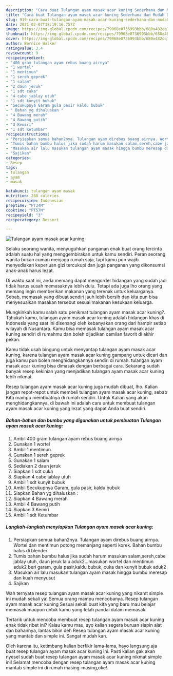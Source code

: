 ```yaml
---
description: "Cara buat Tulangan ayam masak acar kuning Sederhana dan Mudah Dibuat"
title: "Cara buat Tulangan ayam masak acar kuning Sederhana dan Mudah Dibuat"
slug: 919-cara-buat-tulangan-ayam-masak-acar-kuning-sederhana-dan-mudah-dibuat
date: 2021-02-07T18:19:16.757Z
image: https://img-global.cpcdn.com/recipes/79968e0736993bbb/680x482cq70/tulangan-ayam-masak-acar-kuning-foto-resep-utama.jpg
thumbnail: https://img-global.cpcdn.com/recipes/79968e0736993bbb/680x482cq70/tulangan-ayam-masak-acar-kuning-foto-resep-utama.jpg
cover: https://img-global.cpcdn.com/recipes/79968e0736993bbb/680x482cq70/tulangan-ayam-masak-acar-kuning-foto-resep-utama.jpg
author: Bernice Walker
ratingvalue: 3.4
reviewcount: 9
recipeingredient:
- "400 gram tulangan ayam rebus buang airnya"
- "1 wortel"
- "1 mentimun"
- "1 sereh geprek"
- "1 salam"
- "2 daun jeruk"
- "1 sdt cuka"
- "4 cabe jablay utuh"
- "1 sdt kunyit bubuk"
- "Secukupnya Garam gula pasir kaldu bubuk"
- " Bahan yg dihaluskan "
- "4 Bawang merah"
- "4 Bawang putih"
- "3 Kemiri"
- "1 sdt Ketumbar"
recipeinstructions:
- "Persiapkan semua bahan2nya. Tulangan ayam direbus buang airnya. Wortel dan mentimun potong memanjang seperti korek. Bahan bumbu halus di blender"
- "Tumis bahan bumbu halus jika sudah harum masukan salam,sereh,cabe jablay utuh, daun jeruk lalu aduk2...masukan wortel dan mentimun aduk2 beri garam, gula pasir,kaldu bubuk, cuka dan kunyit bubuk aduk2"
- "Masukan air lalu masukan tulangan ayam masak hingga bumbu meresap dan kuah menyusut"
- "Sajikan"
categories:
- Resep
tags:
- tulangan
- ayam
- masak

katakunci: tulangan ayam masak 
nutrition: 288 calories
recipecuisine: Indonesian
preptime: "PT34M"
cooktime: "PT57M"
recipeyield: "3"
recipecategory: Dessert

---
```



![Tulangan ayam masak acar kuning](https://img-global.cpcdn.com/recipes/79968e0736993bbb/680x482cq70/tulangan-ayam-masak-acar-kuning-foto-resep-utama.jpg)

Selaku seorang wanita, menyuguhkan panganan enak buat orang tercinta adalah suatu hal yang menggembirakan untuk kamu sendiri. Peran seorang  wanita bukan cuman menjaga rumah saja, tapi kamu pun wajib menyediakan keperluan gizi tercukupi dan juga panganan yang dikonsumsi anak-anak harus lezat.

Di waktu  saat ini, anda memang dapat mengorder hidangan yang sudah jadi tidak harus susah memasaknya lebih dulu. Tetapi ada juga lho orang yang memang ingin memberikan makanan yang terenak untuk keluarganya. Sebab, memasak yang dibuat sendiri jauh lebih bersih dan kita pun bisa menyesuaikan masakan tersebut sesuai makanan kesukaan keluarga. 



Mungkinkah kamu salah satu penikmat tulangan ayam masak acar kuning?. Tahukah kamu, tulangan ayam masak acar kuning adalah hidangan khas di Indonesia yang saat ini disenangi oleh kebanyakan orang dari hampir setiap wilayah di Nusantara. Kamu bisa memasak tulangan ayam masak acar kuning sendiri di rumahmu dan boleh dijadikan camilan favorit di akhir pekan.

Kamu tidak usah bingung untuk menyantap tulangan ayam masak acar kuning, karena tulangan ayam masak acar kuning gampang untuk dicari dan juga kamu pun boleh menghidangkannya sendiri di rumah. tulangan ayam masak acar kuning bisa dimasak dengan berbagai cara. Sekarang sudah banyak resep kekinian yang menjadikan tulangan ayam masak acar kuning lebih nikmat.

Resep tulangan ayam masak acar kuning juga mudah dibuat, lho. Kalian jangan repot-repot untuk membeli tulangan ayam masak acar kuning, sebab Kita mampu membuatnya di rumah sendiri. Untuk Kalian yang akan menghidangkannya, di bawah ini adalah cara untuk membuat tulangan ayam masak acar kuning yang lezat yang dapat Anda buat sendiri.

<!--inarticleads1-->

##### Bahan-bahan dan bumbu yang digunakan untuk pembuatan Tulangan ayam masak acar kuning:

1. Ambil 400 gram tulangan ayam rebus buang airnya
1. Gunakan 1 wortel
1. Ambil 1 mentimun
1. Gunakan 1 sereh geprek
1. Gunakan 1 salam
1. Sediakan 2 daun jeruk
1. Siapkan 1 sdt cuka
1. Siapkan 4 cabe jablay utuh
1. Ambil 1 sdt kunyit bubuk
1. Ambil Secukupnya Garam, gula pasir, kaldu bubuk
1. Siapkan  Bahan yg dihaluskan :
1. Siapkan 4 Bawang merah
1. Ambil 4 Bawang putih
1. Siapkan 3 Kemiri
1. Ambil 1 sdt Ketumbar




<!--inarticleads2-->

##### Langkah-langkah menyiapkan Tulangan ayam masak acar kuning:

1. Persiapkan semua bahan2nya. Tulangan ayam direbus buang airnya. Wortel dan mentimun potong memanjang seperti korek. Bahan bumbu halus di blender
1. Tumis bahan bumbu halus jika sudah harum masukan salam,sereh,cabe jablay utuh, daun jeruk lalu aduk2...masukan wortel dan mentimun aduk2 beri garam, gula pasir,kaldu bubuk, cuka dan kunyit bubuk aduk2
1. Masukan air lalu masukan tulangan ayam masak hingga bumbu meresap dan kuah menyusut
1. Sajikan




Wah ternyata resep tulangan ayam masak acar kuning yang nikamt simple ini mudah sekali ya! Semua orang mampu mencobanya. Resep tulangan ayam masak acar kuning Sesuai sekali buat kita yang baru mau belajar memasak maupun untuk kamu yang telah pandai dalam memasak.

Tertarik untuk mencoba membuat resep tulangan ayam masak acar kuning enak tidak ribet ini? Kalau kamu mau, ayo kalian segera buruan siapin alat dan bahannya, lantas bikin deh Resep tulangan ayam masak acar kuning yang mantab dan simple ini. Sangat mudah kan. 

Oleh karena itu, ketimbang kalian berfikir lama-lama, hayo langsung aja buat resep tulangan ayam masak acar kuning ini. Pasti kalian gak akan nyesel sudah buat resep tulangan ayam masak acar kuning nikmat simple ini! Selamat mencoba dengan resep tulangan ayam masak acar kuning mantab simple ini di rumah masing-masing,oke!.

